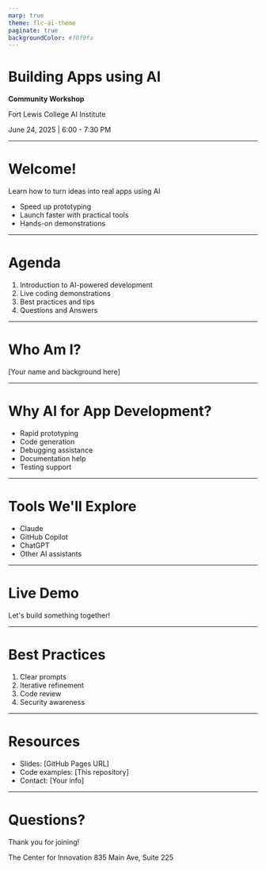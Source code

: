```yaml
---
marp: true
theme: flc-ai-theme
paginate: true
backgroundColor: #f8f9fa
---
```


<!-- 
_class: lead
_paginate: false
-->

# Building Apps using AI

**Community Workshop**

Fort Lewis College AI Institute

June 24, 2025 | 6:00 - 7:30 PM

---

# Welcome!

Learn how to turn ideas into real apps using AI

- Speed up prototyping
- Launch faster with practical tools
- Hands-on demonstrations

---

# Agenda

1. Introduction to AI-powered development
2. Live coding demonstrations
3. Best practices and tips
4. Questions and Answers

---

# Who Am I?

[Your name and background here]

---

# Why AI for App Development?

- Rapid prototyping
- Code generation
- Debugging assistance
- Documentation help
- Testing support

---

# Tools We'll Explore

- Claude
- GitHub Copilot
- ChatGPT
- Other AI assistants

---

# Live Demo

Let's build something together!

---

# Best Practices

1. Clear prompts
2. Iterative refinement
3. Code review
4. Security awareness

---

# Resources

- Slides: [GitHub Pages URL]
- Code examples: [This repository]
- Contact: [Your info]

---

<!-- _class: lead -->

# Questions?

Thank you for joining!

The Center for Innovation
835 Main Ave, Suite 225